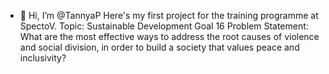 - 👋 Hi, I’m @TannyaP
Here's my first project for the training programme at SpectoV.
Topic: Sustainable Development Goal 16
Problem Statement: What are the most effective ways to address the root causes of violence and social division, in order to build a society that values peace and inclusivity?



